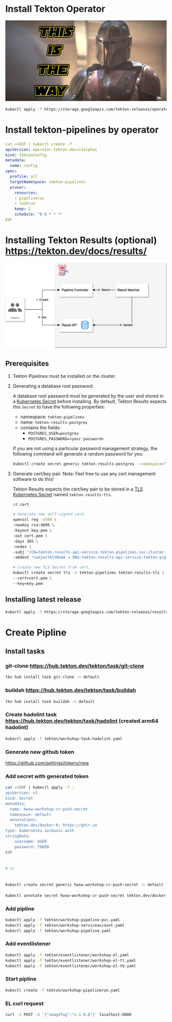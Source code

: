 # Install Tekton Operator
![Alt text](./static/this-is-the-way.webp "This is the way")
``` bash
kubectl apply -f https://storage.googleapis.com/tekton-releases/operator/latest/release.yaml
```

# Install tekton-pipelines by operator 

``` yaml
cat <<EOF | kubectl create -f -
apiVersion: operator.tekton.dev/v1alpha1
kind: TektonConfig
metadata:
  name: config
spec:
  profile: all
  targetNamespace: tekton-pipelines
  pruner:
    resources:
    - pipelinerun
    - taskrun
    keep: 2
    schedule: "0 8 * * *"
EOF
```

# Installing Tekton Results (optional) https://tekton.dev/docs/results/
![Alt text](./static/result.png "Result API")

## Prerequisites

1. Tekton Pipelines must be installed on the cluster.
2. Generating a database root password.

   A database root password must be generated by the user and stored in a
   [Kubernetes Secret](https://kubernetes.io/docs/concepts/configuration/secret/)
   before installing. By default, Tekton Results expects this `Secret` to have
   the following properties:

   - namespace: `tekton-pipelines`
   - name: `tekton-results-postgres`
   - contains the fields:
     - `POSTGRES_USER=postgres`
     - `POSTGRES_PASSWORD=<your password>`

   If you are not using a particular password management strategy, the following
   command will generate a random password for you:

   ``` sh
   kubectl create secret generic tekton-results-postgres --namespace="tekton-pipelines" --from-literal=POSTGRES_USER=postgres --from-literal=POSTGRES_PASSWORD=$(openssl rand -base64 20)
   ```

3. Generate cert/key pair. Note: Feel free to use any cert management software
   to do this!

   Tekton Results expects the cert/key pair to be stored in a
   [TLS Kubernetes Secret](https://kubernetes.io/docs/concepts/configuration/secret/#tls-secrets) named `tekton-results-tls`.

   ``` sh
   cd cert
   ```

   ``` sh
   # Generate new self-signed cert.
   openssl req -x509 \
   -newkey rsa:4096 \
   -keyout key.pem \
   -out cert.pem \
   -days 365 \
   -nodes \
   -subj "/CN=tekton-results-api-service.tekton-pipelines.svc.cluster.local" \
   -addext "subjectAltName = DNS:tekton-results-api-service.tekton-pipelines.svc.cluster.local"
   ```

   ``` sh
   # Create new TLS Secret from cert.
   kubectl create secret tls -n tekton-pipelines tekton-results-tls \
   --cert=cert.pem \
   --key=key.pem
   ```
## Installing latest release

```sh
kubectl apply -f https://storage.googleapis.com/tekton-releases/results/previous/v0.4.0/release.yaml
```

# Create Pipline

## Install tasks
### git-clone https://hub.tekton.dev/tekton/task/git-clone
``` bash
tkn hub install task git-clone -n default
```

### buildah https://hub.tekton.dev/tekton/task/buildah
``` bash
tkn hub install task buildah -n default
```

### Create hadolint task https://hub.tekton.dev/tekton/task/hadolint (created arm64 hadolint)
``` bash
kubectl apply -f tekton/workshop-task-hadolint.yaml
```

### Generate new github token 
https://github.com/settings/tokens/new

### Add secret with generated token
``` bash
cat <<EOF | kubectl apply -f -
apiVersion: v1
kind: Secret
metadata:
  name: hwsw-workshop-cr-push-secret
  namespace: default
  annotations:
    tekton.dev/docker-0: https://ghcr.io
type: kubernetes.io/basic-auth
stringData:
    username: USER
    password: TOKEN 
EOF


# or


kubectl create secret generic hwsw-workshop-cr-push-secret -n default --type="kubernetes.io/basic-auth" --from-literal=username=USER --from-literal=password=TOKEN

kubectl annotate secret hwsw-workshop-cr-push-secret tekton.dev/docker-0=https://ghcr.io
```

### Add pipline

``` bash
kubectl apply -f tekton/workshop-pipeline-pvc.yaml
kubectl apply -f tekton/workshop-serviceaccount.yaml
kubectl apply -f tekton/workshop-pipeline.yaml
```

### Add eventlistener
``` bash
kubectl apply -f tekton/eventlistener/workshop-el.yaml
kubectl apply -f tekton/eventlistener/workshop-el-tt.yaml
kubectl apply -f tekton/eventlistener/workshop-el-tb.yaml
```

### Start pipline
``` bash
kubectl create -f tekton/workshop-pipelinerun.yaml
```

### EL curl request
``` bash
curl -X POST -d '{"imageTag":"v.1.0.6"}' localhost:8080
```